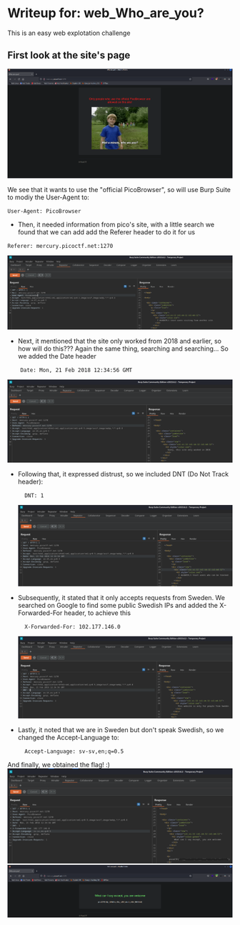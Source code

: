# Writeup for: web_Who_are_you?

This is an easy web explotation challenge

## First look at the site's page
![Alt Text](img/first_site's_pic.png)

We see that it wants to use the "official PicoBrowser", so will use Burp Suite to modiy the User-Agent to: 
  ```http
  User-Agent: PicoBrowser
```

- Then, it needed information from pico's site, with a little search we found that we can add add the Referer header
to do it for us
 ```http
 Referer: mercury.picoctf.net:1270
 ```
 ![Alt Text](img/second_phase.png)

- Next, it mentioned that the site only worked from 2018 and earlier, so how will do this???
  Again the same thing, searching and searching...
  So we added the Date header
```http
    Date: Mon, 21 Feb 2018 12:34:56 GMT
  ```
  ![Alt Text](img/third_phase.png)

- Following that, it expressed distrust, so we included DNT (Do Not Track header): 
  ```http
    DNT: 1
  ```
  ![Alt Text](img/fourth_phase.png)

- Subsequently, it stated that it only accepts requests from Sweden. We searched on Google to find some public Swedish IPs and added the X-Forwarded-For header, to achieve this 
  ```http
    X-Forwarded-For: 102.177.146.0
  ```
  ![Alt Text](img/fifth_phase.png)

- Lastly, it noted that we are in Sweden but don't speak Swedish, so we changed the Accept-Language to: 
  ```htpp
    Accept-Language: sv-sv,en;q=0.5
  ```

And finally, we obtained the flag! :)
![Alt Text](img/final_step_and_got_the_flag.png)
![Alt Text](img/flag_into_browser.png)

